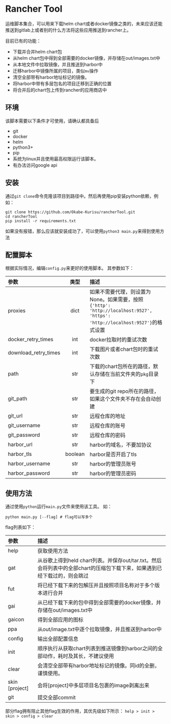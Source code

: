 # Rancher Tool
运维脚本集合，可以用来下载helm chart或者docker镜像之类的，未来应该还能推送到gitlab上或者别的什么方法将这些应用推送到rancher上。

目前已有的功能：
- 下载并合并helm chart包
- 从helm chart包中得到全部需要的docker镜像，并存储在out/images.txt中
- 从本地文件中拉取镜像，并且推送到harbor中
- 迁移harbor中镜像所属的项目，类似`mv`操作
- 清空全部带有harbor地址标记的镜像。
- 将harbor中带有多层包名的项目迁移到正确的位置
- 将合并后的chart包上传到rancher的应用商店中
  
## 环境
该脚本需要以下条件才可使用，请确认都具备后

- git
- docker
- helm
- python3+
- pip
- 系统为linux并且使用最高权限运行该脚本。
- 有办法访问google api

## 安装
通过`git clone`命令克隆该项目到路径中。然后再使用pip安装python依赖，例如：
```
git clone https://github.com/Okabe-Kurisu/rancherTool.git
cd rancherTool
pip install -r requirements.txt
```
如果没有报错，那么应该就安装成功了，可以使用`python3 main.py`来得到使用方法

## 配置脚本
根据实际情况，编辑`config.py`来更好的使用脚本。
其参数如下：

|参数|类型|描述|
|:--|:---:|:------|
|proxies|dict|如果不需要代理，则设置为None。如果需要，按照`{'http': 'http://localhost:9527', 'https': 'http://localhost:9527'}`的格式设置|
|docker_retry_times|int|docker拉取时的重试次数|
|download_retry_times|int|下载图片或者chart包时的重试次数|
|path|str|下载的chart包所在的路径，默认存储在当前文件夹的`pkg`目录下|
|git_path|str|要生成的git repo所在的路径，如果这个文件夹不存在会自动创建|
|git_url|str|远程仓库的地址|
|git_username|str|远程仓库的账号|
|git_password|str|远程仓库的密码|
|harbor_url|str|harbor的域名，不要加协议|
|harbor_tls|boolean|harbor是否开启了tls|
|harbor_username|str|harbor的管理员账号|
|harbor_password|str|harbor的管理员密码|



## 使用方法
通过使用`python`运行`main.py`文件来使用该工具。
如：
``` shell
python main.py [--flag] # flag可以写多个
```
flag列表如下：

|参数|描述|
|:----|:----|
|help|获取使用方法|
|gat|从谷歌上得到held chart列表。并保存out/tar.txt。然后会将列表中的全部chart的压缩包下载下来，如果遇到已经下载过的，则会跳过|
|fut|将已经下载下来的包解压并且按照项目名称对于多个版本进行合并|
|gai|从已经下载下来的包中得到全部需要的docker镜像，并存储在out/images.txt中|
|gaicon|得到全部应用的图标|
|ppa|从out/image.txt中逐个拉取镜像，并且推送到harbor中|
|config|输出全部配置信息|
|init|顺序执行从获取chart列表到推送镜像到harbor之间的全部动作，耗时及其长，不建议使用|
|clear|会清空全部带有harbor地址标记的镜像。同id的全删，谨慎使用。|
|skin [project]|会将[project]中多层项目名包裹的image剥离出来|
|git|提交全部commit|

部分flag拥有阻止其他flag生效的作用，其优先级如下所示：
```help > init > skin > config > clear```

